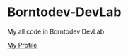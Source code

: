 # Borntodev-DevLab
My all code in Borntodev DevLab

[My Profile](https://www.borntodev.com/profile?uid=32633)
